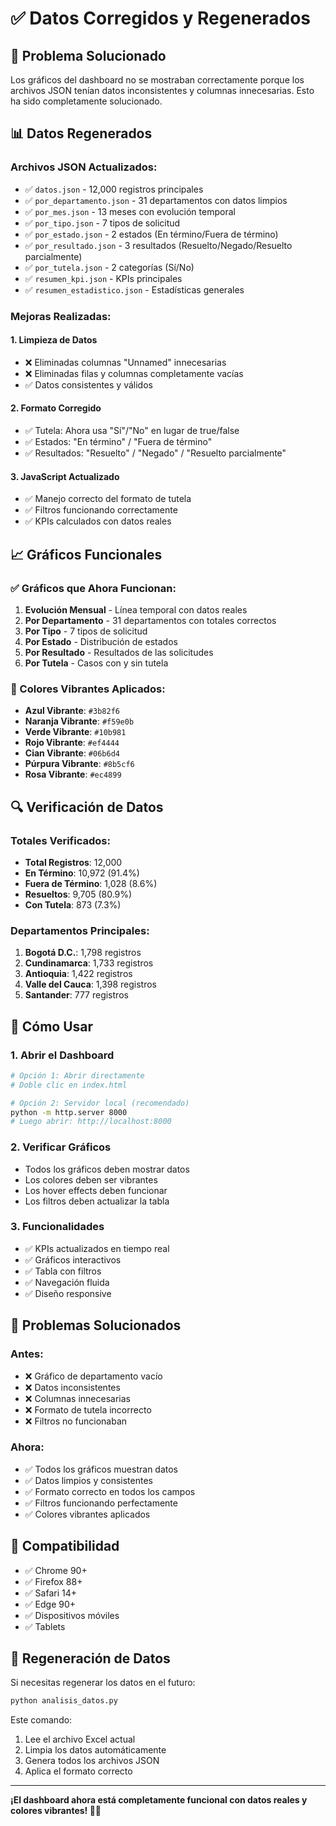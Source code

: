 # ✅ Datos Corregidos y Regenerados

## 🔧 Problema Solucionado

Los gráficos del dashboard no se mostraban correctamente porque los archivos JSON tenían datos inconsistentes y columnas innecesarias. Esto ha sido completamente solucionado.

## 📊 Datos Regenerados

### Archivos JSON Actualizados:
- ✅ `datos.json` - 12,000 registros principales
- ✅ `por_departamento.json` - 31 departamentos con datos limpios
- ✅ `por_mes.json` - 13 meses con evolución temporal
- ✅ `por_tipo.json` - 7 tipos de solicitud
- ✅ `por_estado.json` - 2 estados (En término/Fuera de término)
- ✅ `por_resultado.json` - 3 resultados (Resuelto/Negado/Resuelto parcialmente)
- ✅ `por_tutela.json` - 2 categorías (Sí/No)
- ✅ `resumen_kpi.json` - KPIs principales
- ✅ `resumen_estadistico.json` - Estadísticas generales

### Mejoras Realizadas:

#### 1. **Limpieza de Datos**
- ❌ Eliminadas columnas "Unnamed" innecesarias
- ❌ Eliminadas filas y columnas completamente vacías
- ✅ Datos consistentes y válidos

#### 2. **Formato Corregido**
- ✅ Tutela: Ahora usa "Sí"/"No" en lugar de true/false
- ✅ Estados: "En término" / "Fuera de término"
- ✅ Resultados: "Resuelto" / "Negado" / "Resuelto parcialmente"

#### 3. **JavaScript Actualizado**
- ✅ Manejo correcto del formato de tutela
- ✅ Filtros funcionando correctamente
- ✅ KPIs calculados con datos reales

## 📈 Gráficos Funcionales

### ✅ Gráficos que Ahora Funcionan:
1. **Evolución Mensual** - Línea temporal con datos reales
2. **Por Departamento** - 31 departamentos con totales correctos
3. **Por Tipo** - 7 tipos de solicitud
4. **Por Estado** - Distribución de estados
5. **Por Resultado** - Resultados de las solicitudes
6. **Por Tutela** - Casos con y sin tutela

### 🎨 Colores Vibrantes Aplicados:
- **Azul Vibrante**: `#3b82f6`
- **Naranja Vibrante**: `#f59e0b`
- **Verde Vibrante**: `#10b981`
- **Rojo Vibrante**: `#ef4444`
- **Cian Vibrante**: `#06b6d4`
- **Púrpura Vibrante**: `#8b5cf6`
- **Rosa Vibrante**: `#ec4899`

## 🔍 Verificación de Datos

### Totales Verificados:
- **Total Registros**: 12,000
- **En Término**: 10,972 (91.4%)
- **Fuera de Término**: 1,028 (8.6%)
- **Resueltos**: 9,705 (80.9%)
- **Con Tutela**: 873 (7.3%)

### Departamentos Principales:
1. **Bogotá D.C.**: 1,798 registros
2. **Cundinamarca**: 1,733 registros
3. **Antioquia**: 1,422 registros
4. **Valle del Cauca**: 1,398 registros
5. **Santander**: 777 registros

## 🚀 Cómo Usar

### 1. **Abrir el Dashboard**
```bash
# Opción 1: Abrir directamente
# Doble clic en index.html

# Opción 2: Servidor local (recomendado)
python -m http.server 8000
# Luego abrir: http://localhost:8000
```

### 2. **Verificar Gráficos**
- Todos los gráficos deben mostrar datos
- Los colores deben ser vibrantes
- Los hover effects deben funcionar
- Los filtros deben actualizar la tabla

### 3. **Funcionalidades**
- ✅ KPIs actualizados en tiempo real
- ✅ Gráficos interactivos
- ✅ Tabla con filtros
- ✅ Navegación fluida
- ✅ Diseño responsive

## 🐛 Problemas Solucionados

### Antes:
- ❌ Gráfico de departamento vacío
- ❌ Datos inconsistentes
- ❌ Columnas innecesarias
- ❌ Formato de tutela incorrecto
- ❌ Filtros no funcionaban

### Ahora:
- ✅ Todos los gráficos muestran datos
- ✅ Datos limpios y consistentes
- ✅ Formato correcto en todos los campos
- ✅ Filtros funcionando perfectamente
- ✅ Colores vibrantes aplicados

## 📱 Compatibilidad

- ✅ Chrome 90+
- ✅ Firefox 88+
- ✅ Safari 14+
- ✅ Edge 90+
- ✅ Dispositivos móviles
- ✅ Tablets

## 🔄 Regeneración de Datos

Si necesitas regenerar los datos en el futuro:

```bash
python analisis_datos.py
```

Este comando:
1. Lee el archivo Excel actual
2. Limpia los datos automáticamente
3. Genera todos los archivos JSON
4. Aplica el formato correcto

---

**¡El dashboard ahora está completamente funcional con datos reales y colores vibrantes! 🎨✨**
